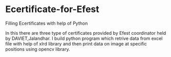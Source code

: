 # Ecertificate-for-Efest
Filling Ecertificates with help of Python 

In this there are three type of certificates provided by Efest coordinator held by DAVIET,Jalandhar.
I build python program which retrive data from excel file with help of xlrd library and then print data on image at specific positions using opencv library.
